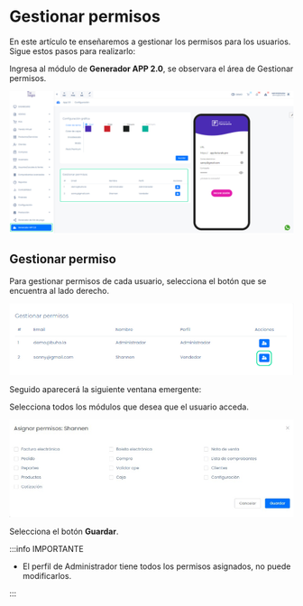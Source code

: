 # Gestionar permisos

En este artículo te enseñaremos a gestionar los permisos para los usuarios. Sigue estos pasos para realizarlo:

Ingresa al módulo de **Generador APP 2.0**, se observara el área de Gestionar permisos.

![Alt text](img/gestionarpermiso.jpg)

## Gestionar permiso

Para gestionar permisos de cada usuario, selecciona el botón que se encuentra al lado derecho.

![Alt text](img/gestionarpermiso1.jpg)

Seguido aparecerá la siguiente ventana emergente:

Selecciona todos los módulos que desea que el usuario acceda.

![Alt text](img/gestionarpermiso2.jpg)

Selecciona el botón **Guardar**.

:::info IMPORTANTE

- El perfil de Administrador tiene todos los permisos asignados, no puede modificarlos.

:::
